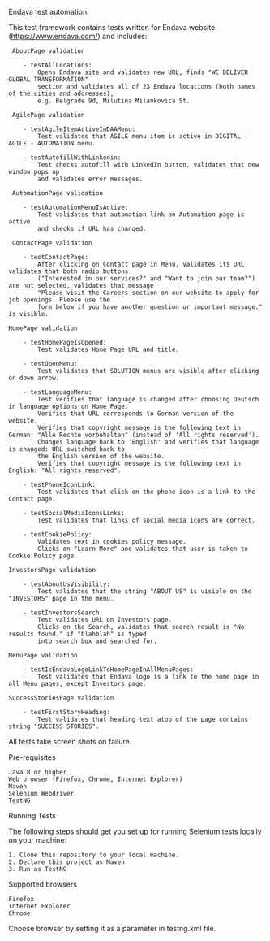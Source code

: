 Endava test automation

This test framework contains tests written for Endava website (https://www.endava.com/) and includes:

	 AboutPage validation
	 
	 	- testAllLocations:
	 		Opens Endava site and validates new URL, finds "WE DELIVER GLOBAL TRANSFORMATION"
	 		section and validates all of 23 Endava locations (both names of the cities and addresses), 
	 		e.g. Belgrade 9đ, Milutina Milankovica St.
	 
	 AgilePage validation
	 
	 	- testAgileItemActiveInDAAMenu:
	 		Test validates that AGILE menu item is active in DIGITAL - AGILE - AUTOMATION menu.
	 	
	 	- testAutofillWithLinkedin:
	 		Test checks autofill with LinkedIn button, validates that new window pops up 
	 		and validates error messages.
	 
	 AutomationPage validation
	 
	 	- testAutomationMenuIsActive:
	 		Test validates that automation link on Automation page is active 
	 		and checks if URL has changed.
	 
	 ContactPage validation	
	 
	 	- testContactPage:
	 		After clicking on Contact page in Menu, validates its URL, validates that both radio buttons
	 		("Interested in our services?" and "Want to join our team?") are not selected, validates that message 
	 		"Please visit the Careers section on our website to apply for job openings. Please use the 
	 		form below if you have another question or important message." is visible.
	  	
    HomePage validation
    
    	- testHomePageIsOpened:
    		Test validates Home Page URL and title.
    		
    	- testOpenMenu:
    		Test validates that SOLUTION menus are visible after clicking on down arrow.
    	
    	- testLanguageMenu:
    		Test verifies that language is changed after choosing Deutsch in language options on Home Page.
    		Verifies that URL corresponds to German version of the website.
    		Verifies that copyright message is the following text in German: "Alle Rechte vorbehalten" (instead of 'All rights reserved'). 
    		Changes language back to 'English' and verifies that language is changed: URL switched back to
    		the English version of the website. 
    		Verifies that copyright message is the following text in English: "All rights reserved".
    		
    	- testPhoneIconLink:
    		Test validates that click on the phone icon is a link to the Contact page.
    		
    	- testSocialMediaIconsLinks:
    		Test validates that links of social media icons are correct.
    	
    	- testCookiePolicy:
    		Validates text in cookies policy message. 
    		Clicks on "Learn More" and validates that user is taken to Cookie Policy page.
    
    InvestorsPage validation
    
		- testAboutUsVisibility:
			Test validates that the string "ABOUT US" is visible on the "INVESTORS" page in the menu.
		
		- testInvestorsSearch:
			Test validates URL on Investors page.
			Clicks on the Search, validates that search result is "No results found." if "blahblah" is typed 
			into search box and searched for.    	    	
    
    MenuPage validation   
    
		- testIsEndavaLogoLinkToHomePageInAllMenuPages:
			Test validates that Endava logo is a link to the home page in all Menu pages, except Investors page.
     
    SuccessStoriesPage validation
		
		- testFirstStoryHeading:
			Test validates that heading text atop of the page contains string "SUCCESS STORIES".
    
All tests take screen shots on failure.

Pre-requisites

    Java 8 or higher
    Web browser (Firefox, Chrome, Internet Explorer)
    Maven
    Selenium Webdriver
    TestNG

Running Tests

The following steps should get you set up for running Selenium tests locally on your machine:

    1. Clone this repository to your local machine.
    2. Declare this project as Maven
    3. Run as TestNG

Supported browsers

    Firefox
    Internet Explorer
    Chrome

Choose browser by setting it as a parameter in testng.xml file.